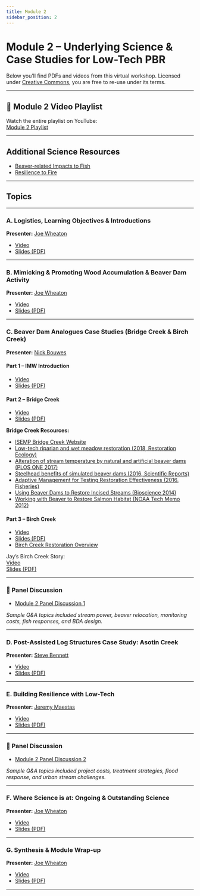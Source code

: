 ```yaml
---
title: Module 2
sidebar_position: 2
---
```


# Module 2 – Underlying Science & Case Studies for Low-Tech PBR

Below you’ll find PDFs and videos from this virtual workshop. Licensed under [Creative Commons](https://creativecommons.org/), you are free to re-use under its terms.


---

## 🎥 Module 2 Video Playlist

Watch the entire playlist on YouTube:  
[Module 2 Playlist](https://www.youtube.com/playlist?list=PLjhZYBVnXmgb7mOFP6ltwdnAhxRmsBvWg)

---

## Additional Science Resources

- [Beaver-related Impacts to Fish](/resources/Topics/02_Science/fish)  
- [Resilience to Fire](/resources/Topics/02_Science/fire)

---

## Topics

---

### A. Logistics, Learning Objectives & Introductions

**Presenter:** [Joe Wheaton](/workshops/2020/SGI/#instruction-team)

- [Video](https://www.youtube.com/watch?v=5GCwMJItG04)  
- [Slides (PDF)](https://s3-us-west-2.amazonaws.com/etalweb.joewheaton.org/RestorationConsortium/Workshops/2020/SGI/Materials/Module2/02_A_Logistics.pdf)

---

### B. Mimicking & Promoting Wood Accumulation & Beaver Dam Activity

**Presenter:** [Joe Wheaton](/workshops/2020/SGI/#instruction-team)

- [Video](https://www.youtube.com/watch?v=5OmsjymNkEw)  
- [Slides (PDF)](https://s3-us-west-2.amazonaws.com/etalweb.joewheaton.org/RestorationConsortium/Workshops/2020/SGI/Materials/Module2/02_B_Processes.pdf)

---

### C. Beaver Dam Analogues Case Studies (Bridge Creek & Birch Creek)

**Presenter:** [Nick Bouwes](/workshops/2020/SGI/#instruction-team)

#### Part 1 – IMW Introduction

- [Video](https://www.youtube.com/watch?v=Y9_RmvVk1E0)  
- [Slides (PDF)](https://s3-us-west-2.amazonaws.com/etalweb.joewheaton.org/RestorationConsortium/Workshops/2020/SGI/Materials/Module2/02_C_1_Processes_BridgeBirch.pdf)

#### Part 2 – Bridge Creek

- [Video](https://www.youtube.com/watch?v=m2bG4kYfRhs)  
- [Slides (PDF)](https://s3-us-west-2.amazonaws.com/etalweb.joewheaton.org/RestorationConsortium/Workshops/2020/SGI/Materials/Module2/02_C_2_Processes_BridgeBirch.pdf)

**Bridge Creek Resources:**

- [ISEMP Bridge Creek Website](http://isemp.org/projects/beaver-restoration/)  
- [Low-tech riparian and wet meadow restoration (2018, Restoration Ecology)](https://www.researchgate.net/publication/326869390_Low-tech_riparian_and_wet_meadow_restoration_increases_vegetation_productivity_and_resilience_across_semi-arid_rangelands)  
- [Alteration of stream temperature by natural and artificial beaver dams (PLOS ONE 2017)](https://www.researchgate.net/publication/316995139_Alteration_of_stream_temperature_by_natural_and_artificial_beaver_dams)  
- [Steelhead benefits of simulated beaver dams (2016, Scientific Reports)](http://www.nature.com/articles/srep28581)  
- [Adaptive Management for Testing Restoration Effectiveness (2016, Fisheries)](https://www.researchgate.net/publication/289526568_Adapting_Adaptive_Management_for_Testing_the_Effectiveness_of_Stream_Restoration_An_Intensively_Monitored)  
- [Using Beaver Dams to Restore Incised Streams (Bioscience 2014)](https://www.researchgate.net/publication/261215514_Using_Beaver_Dams_to_Restore_Incised_Stream_Ecosystems)  
- [Working with Beaver to Restore Salmon Habitat (NOAA Tech Memo 2012)](https://www.researchgate.net/publication/281113937_Working_with_Beaver_to_Restore_Salmon_Habitat)

#### Part 3 – Birch Creek

- [Video](https://www.youtube.com/watch?v=uNFG4uCMw1E)  
- [Slides (PDF)](https://s3-us-west-2.amazonaws.com/etalweb.joewheaton.org/RestorationConsortium/Workshops/2020/SGI/Materials/Module2/02_C_3_Processes_BridgeBirch.pdf)  
- [Birch Creek Restoration Overview](/resources/casestudies/birch)

Jay’s Birch Creek Story:  
[Video](https://www.youtube.com/watch?v=4j6R1JxG8M8)  
[Slides (PDF)](https://s3-us-west-2.amazonaws.com/etalweb.joewheaton.org/RestorationConsortium/Workshops/2019/SGI/Wilde+-+Brich+Creek.pdf)

---

### 🎤 Panel Discussion

- [Module 2 Panel Discussion 1](https://youtu.be/kNSerpAPja8)

*Sample Q&A topics included stream power, beaver relocation, monitoring costs, fish responses, and BDA design.*

---

### D. Post-Assisted Log Structures Case Study: Asotin Creek

**Presenter:** [Steve Bennett](/workshops/2020/SGI/#instruction-team)

- [Video](https://www.youtube.com/watch?v=ZncoZn7hCUg)  
- [Slides (PDF)](https://s3-us-west-2.amazonaws.com/etalweb.joewheaton.org/RestorationConsortium/Workshops/2020/SGI/Materials/Module2/02_D_PromotingProcess_Asotin.pdf)

---

### E. Building Resilience with Low-Tech

**Presenter:** [Jeremy Maestas](/workshops/2020/SGI/#instruction-team)

- [Video](https://www.youtube.com/watch?v=jCuhSoKaCkw)  
- [Slides (PDF)](https://s3-us-west-2.amazonaws.com/etalweb.joewheaton.org/RestorationConsortium/Workshops/2020/SGI/Materials/Module2/02_E_Resilience.pdf)

---

### 🎤 Panel Discussion

- [Module 2 Panel Discussion 2](https://youtu.be/J483jYMJfEo)

*Sample Q&A topics included project costs, treatment strategies, flood response, and urban stream challenges.*

---

### F. Where Science is at: Ongoing & Outstanding Science

**Presenter:** [Joe Wheaton](/workshops/2020/SGI/#instruction-team)

- [Video](https://www.youtube.com/watch?v=4KKgRX4sqg0)  
- [Slides (PDF)](https://s3-us-west-2.amazonaws.com/etalweb.joewheaton.org/RestorationConsortium/Workshops/2020/SGI/Materials/Module2/02_F_Science.pdf)

---

### G. Synthesis & Module Wrap-up

**Presenter:** [Joe Wheaton](/workshops/2020/SGI/#instruction-team)

- [Video](https://www.youtube.com/watch?v=xKOYK7JtZ54)  
- [Slides (PDF)](https://s3-us-west-2.amazonaws.com/etalweb.joewheaton.org/RestorationConsortium/Workshops/2020/SGI/Materials/Module2/02_G_Synthesis.pdf)

---

